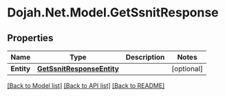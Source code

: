 # Dojah.Net.Model.GetSsnitResponse

## Properties

Name | Type | Description | Notes
------------ | ------------- | ------------- | -------------
**Entity** | [**GetSsnitResponseEntity**](GetSsnitResponseEntity.md) |  | [optional] 

[[Back to Model list]](../README.md#documentation-for-models) [[Back to API list]](../README.md#documentation-for-api-endpoints) [[Back to README]](../README.md)

